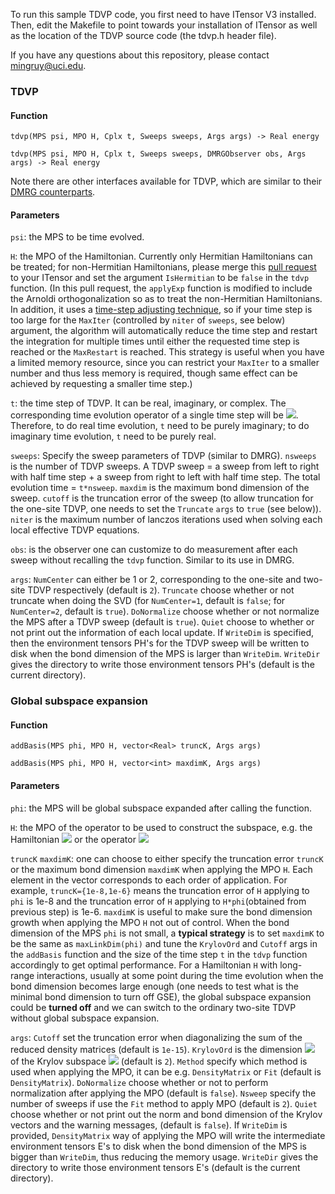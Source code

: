 To run this sample TDVP code, you first need to have ITensor V3
installed. Then, edit the Makefile to point towards your installation
of ITensor as well as the location of the TDVP source code (the tdvp.h header file).

If you have any questions about this repository, please contact <mingruy@uci.edu>.

### TDVP

#### Function
``tdvp(MPS psi, MPO H, Cplx t, Sweeps sweeps, Args args) -> Real energy``

``tdvp(MPS psi, MPO H, Cplx t, Sweeps sweeps, DMRGObserver obs, Args args) -> Real energy``

Note there are other interfaces available for TDVP, which are similar to their [DMRG counterparts](http://itensor.org/docs.cgi?page=classes/dmrg&vers=cppv3).

#### Parameters

`psi`: the MPS to be time evolved.

`H`: the MPO of the Hamiltonian. Currently only Hermitian Hamiltonians can be treated; for non-Hermitian Hamiltonians, please merge this [pull request](https://github.com/ITensor/ITensor/pull/410) to your ITensor and set the argument `IsHermitian` to be `false` in the `tdvp` function. (In this pull request, the `applyExp` function is modified to include the Arnoldi orthogonalization so as to treat the non-Hermitian Hamiltonians. In addition, it uses a [time-step adjusting technique](https://www.maths.uq.edu.au/expokit/paper.pdf), so if your time step is too large for the `MaxIter` (controlled by `niter` of `sweeps`, see below) argument, the algorithm will automatically reduce the time step and restart the integration for multiple times until either the requested time step is reached or the `MaxRestart` is reached. This strategy is useful when you have a limited memory resource, since you can restrict your `MaxIter` to a smaller number and thus less memory is required, though same effect can be achieved by requesting a smaller time step.)

`t`: the time step of TDVP. It can be real, imaginary, or complex. The corresponding time evolution operator of a single time step will be <img src="https://render.githubusercontent.com/render/math?math=e^{tH}">. Therefore, to do real time evolution, `t` need to be purely imaginary; to do imaginary time evolution, `t` need to be purely real.

`sweeps`: Specify the sweep parameters of TDVP (similar to DMRG). `nsweeps` is the number of TDVP sweeps. A TDVP sweep = a sweep from left to right with half time step + a sweep from right to left with half time step. The total evolution time = `t*nsweep`. `maxdim` is the maximum bond dimension of the sweep. `cutoff` is the truncation error of the sweep (to allow truncation for the one-site TDVP, one needs to set the `Truncate` `args` to `true` (see below)). `niter` is the maximum number of lanczos iterations used when solving each local effective TDVP equations.

`obs`: is the observer one can customize to do measurement after each sweep without recalling the `tdvp` function. Similar to its use in DMRG.

`args`: `NumCenter` can either be 1 or 2, corresponding to the one-site and two-site TDVP respectively (default is `2`). `Truncate` choose whether or not truncate when doing the SVD (for `NumCenter=1`, default is `false`; for  `NumCenter=2`, default is `true`). `DoNormalize` choose whether or not normalize the MPS after a TDVP sweep (default is `true`). `Quiet` choose to whether or not print out the information of each local update. If `WriteDim` is specified, then the environment tensors PH's for the TDVP sweep will be written to disk when the bond dimension of the MPS is larger than `WriteDim`. `WriteDir` gives the directory to write those environment tensors PH's (default is the current directory).


### Global subspace expansion

#### Function
``addBasis(MPS phi, MPO H, vector<Real> truncK, Args args)``

``addBasis(MPS phi, MPO H, vector<int> maxdimK, Args args)``

#### Parameters
`phi`: the MPS will be global subspace expanded after calling the function.

`H`: the MPO of the operator to be used to construct the subspace, e.g. the Hamiltonian <img src="https://render.githubusercontent.com/render/math?math=H"> or the operator <img src="https://render.githubusercontent.com/render/math?math=1-\mathrm{i}\tau H">

`truncK` `maxdimK`: one can choose to either specify the truncation error `truncK` or the maximum bond dimension `maxdimK` when applying the MPO `H`. Each element in the vector corresponds to each order of application. For example, `truncK={1e-8,1e-6}` means the truncation error of `H` applying to `phi` is 1e-8 and the truncation error of `H` applying to `H*phi`(obtained from previous step) is 1e-6. `maxdimK` is useful to make sure the bond dimension growth when applying the MPO `H` not out of control. When the bond dimension of the MPS `phi` is not small, a **typical strategy** is to set `maxdimK` to be the same as `maxLinkDim(phi)` and tune the `KrylovOrd` and `Cutoff` args in the `addBasis` function and the size of the time step `t` in the `tdvp` function accordingly to get optimal performance. For a Hamiltonian `H` with long-range interactions, usually at some point during the time evolution when the bond dimension becomes large enough (one needs to test what is the minimal bond dimension to turn off GSE), the global subspace expansion could be **turned off** and we can switch to the ordinary two-site TDVP without global subspace expansion.

`args`: `Cutoff` set the truncation error when diagonalizing the sum of the reduced density matrices (default is `1e-15`). `KrylovOrd` is the dimension <img src="https://render.githubusercontent.com/render/math?math=k"> of the Krylov subspace <img src="https://render.githubusercontent.com/render/math?math=\{\phi,H\phi,...,H^{k-1}\phi\}"> (default is `2`). `Method` specify which method is used when applying the MPO, it can be e.g. `DensityMatrix` or `Fit` (default is `DensityMatrix`). `DoNormalize` choose whether or not to perform normalization after applying the MPO (default is `false`). `Nsweep` specify the number of sweeps if use the `Fit` method to apply MPO (default is `2`). `Quiet` choose whether or not print out the norm and bond dimension of the Krylov vectors and the warning messages, (default is `false`). If `WriteDim` is provided, `DensityMatrix` way of applying the MPO will write the intermediate environment tensors E's to disk when the bond dimension of the MPS is bigger than `WriteDim`, thus reducing the memory usage. `WriteDir` gives the directory to write those environment tensors E's (default is the current directory).
